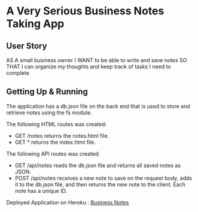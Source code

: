 # A Very Serious Business Notes Taking App 

<h2>User Story</h2>

<p>
AS A small business owner
I WANT to be able to write and save notes
SO THAT I can organize my thoughts and keep track of tasks I need to complete
</p>

<h2>Getting Up & Running</h2>
<p>
The application has a db.json file on the back end that is used to store and retrieve notes using the fs module.

The following HTML routes was created:
<ul>
    <li>GET /notes returns the notes.html file.</li>
    <li>GET * returns the index.html file.</li>
</ul>

The following API routes was created:
<ul>
<li>GET /api/notes reads the db.json file and returns all saved notes as JSON.</li>
<li>POST /api/notes receives a new note to save on the request body, adds it to the db.json file, and then returns the new note to the client. Each note has a unique ID.</li>
</ul>
Deployed Application on Heroku : <a href="https://business-notes.herokuapp.com/"> Business Notes</a>
</p>